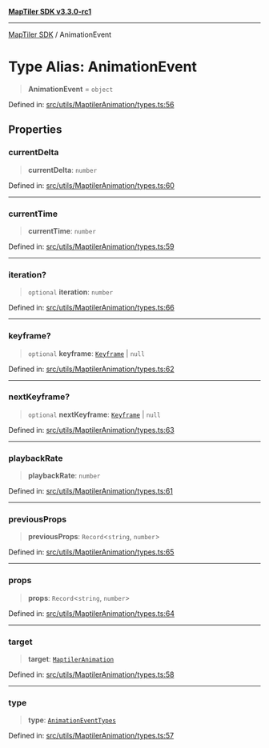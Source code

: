 [**MapTiler SDK v3.3.0-rc1**](../README.md)

***

[MapTiler SDK](../README.md) / AnimationEvent

# Type Alias: AnimationEvent

> **AnimationEvent** = `object`

Defined in: [src/utils/MaptilerAnimation/types.ts:56](https://github.com/maptiler/maptiler-sdk-js/blob/d9cb958ebf063ecde2f6f583eb172e5a83460e6a/src/utils/MaptilerAnimation/types.ts#L56)

## Properties

### currentDelta

> **currentDelta**: `number`

Defined in: [src/utils/MaptilerAnimation/types.ts:60](https://github.com/maptiler/maptiler-sdk-js/blob/d9cb958ebf063ecde2f6f583eb172e5a83460e6a/src/utils/MaptilerAnimation/types.ts#L60)

***

### currentTime

> **currentTime**: `number`

Defined in: [src/utils/MaptilerAnimation/types.ts:59](https://github.com/maptiler/maptiler-sdk-js/blob/d9cb958ebf063ecde2f6f583eb172e5a83460e6a/src/utils/MaptilerAnimation/types.ts#L59)

***

### iteration?

> `optional` **iteration**: `number`

Defined in: [src/utils/MaptilerAnimation/types.ts:66](https://github.com/maptiler/maptiler-sdk-js/blob/d9cb958ebf063ecde2f6f583eb172e5a83460e6a/src/utils/MaptilerAnimation/types.ts#L66)

***

### keyframe?

> `optional` **keyframe**: [`Keyframe`](Keyframe.md) \| `null`

Defined in: [src/utils/MaptilerAnimation/types.ts:62](https://github.com/maptiler/maptiler-sdk-js/blob/d9cb958ebf063ecde2f6f583eb172e5a83460e6a/src/utils/MaptilerAnimation/types.ts#L62)

***

### nextKeyframe?

> `optional` **nextKeyframe**: [`Keyframe`](Keyframe.md) \| `null`

Defined in: [src/utils/MaptilerAnimation/types.ts:63](https://github.com/maptiler/maptiler-sdk-js/blob/d9cb958ebf063ecde2f6f583eb172e5a83460e6a/src/utils/MaptilerAnimation/types.ts#L63)

***

### playbackRate

> **playbackRate**: `number`

Defined in: [src/utils/MaptilerAnimation/types.ts:61](https://github.com/maptiler/maptiler-sdk-js/blob/d9cb958ebf063ecde2f6f583eb172e5a83460e6a/src/utils/MaptilerAnimation/types.ts#L61)

***

### previousProps

> **previousProps**: `Record`\<`string`, `number`\>

Defined in: [src/utils/MaptilerAnimation/types.ts:65](https://github.com/maptiler/maptiler-sdk-js/blob/d9cb958ebf063ecde2f6f583eb172e5a83460e6a/src/utils/MaptilerAnimation/types.ts#L65)

***

### props

> **props**: `Record`\<`string`, `number`\>

Defined in: [src/utils/MaptilerAnimation/types.ts:64](https://github.com/maptiler/maptiler-sdk-js/blob/d9cb958ebf063ecde2f6f583eb172e5a83460e6a/src/utils/MaptilerAnimation/types.ts#L64)

***

### target

> **target**: [`MaptilerAnimation`](../classes/MaptilerAnimation.md)

Defined in: [src/utils/MaptilerAnimation/types.ts:58](https://github.com/maptiler/maptiler-sdk-js/blob/d9cb958ebf063ecde2f6f583eb172e5a83460e6a/src/utils/MaptilerAnimation/types.ts#L58)

***

### type

> **type**: [`AnimationEventTypes`](../enumerations/AnimationEventTypes.md)

Defined in: [src/utils/MaptilerAnimation/types.ts:57](https://github.com/maptiler/maptiler-sdk-js/blob/d9cb958ebf063ecde2f6f583eb172e5a83460e6a/src/utils/MaptilerAnimation/types.ts#L57)
